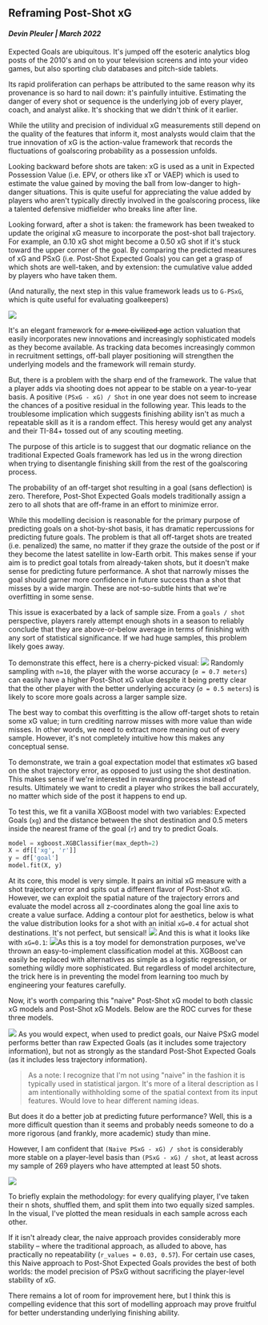 ## **Reframing Post-Shot xG**

#### ***Devin Pleuler | March 2022***

Expected Goals are ubiquitous. It's jumped off the esoteric analytics blog posts of the 2010's and on to your television screens and into your video games, but also sporting club databases and pitch-side tablets. 

Its rapid proliferation can perhaps be attributed to the same reason why its provenance is so hard to nail down: it's painfully intuitive. Estimating the danger of every shot or sequence is the underlying job of every player, coach, and analyst alike. It's shocking that we didn't think of it earlier.

While the utility and precision of individual xG measurements still depend on the quality of the features that inform it, most analysts would claim that the true innovation of xG is the action-value framework that records the fluctuations of goalscoring probability as a possession unfolds.

Looking backward before shots are taken: xG is used as a unit in Expected Possession Value (i.e. EPV, or others like xT or VAEP) which is used to estimate the value gained by moving the ball from low-danger to high-danger situations. This is quite useful for appreciating the value added by players who aren't typically directly involved in the goalscoring process, like a talented defensive midfielder who breaks line after line. 

Looking forward, after a shot is taken: the framework has been tweaked to update the original xG measure to incorporate the post-shot ball trajectory. For example, an 0.10 xG shot might become a 0.50 xG shot if it's stuck toward the upper corner of the goal. By comparing the predicted measures of xG and PSxG (i.e. Post-Shot Expected Goals) you can get a grasp of which shots are well-taken, and by extension: the cumulative value added by players who have taken them.

(And naturally, the next step in this value framework leads us to `G-PSxG`, which is quite useful for evaluating goalkeepers)

![](https://github.com/devinpleuler/research/blob/master/src/xg_value_progression.png)

It's an elegant framework for ~~a more civilized age~~ action valuation that easily incorporates new innovations and increasingly sophisticated models as they become available. As tracking data becomes increasingly common in recruitment settings, off-ball player positioning will strengthen the underlying models and the framework will remain sturdy.

But, there is a problem with the sharp end of the framework. The value that a player adds via shooting does not appear to be stable on a year-to-year basis. A positive `(PSxG - xG) / Shot` in one year does not seem to increase the chances of a positive residual in the following year. This leads to the troublesome implication which suggests finishing ability isn't as much a repeatable skill as it is a random effect. This heresy would get any analyst and their TI-84+ tossed out of any scouting meeting.

The purpose of this article is to suggest that our dogmatic reliance on the traditional Expected Goals framework has led us in the wrong direction when trying to disentangle finishing skill from the rest of the goalscoring process.

The probability of an off-target shot resulting in a goal (sans deflection) is zero. Therefore, Post-Shot Expected Goals models traditionally assign a zero to all shots that are off-frame in an effort to minimize error.

While this modelling decision is reasonable for the primary purpose of predicting goals on a shot-by-shot basis, it has dramatic repercussions for predicting future goals. The problem is that all off-target shots are treated (i.e. penalized) the same, no matter if they graze the outside of the post or if they become the latest satellite in low-Earth orbit. This makes sense if your aim is to predict goal totals from already-taken shots, but it doesn't make sense for predicting future performance. A shot that narrowly misses the goal should garner more confidence in future success than a shot that misses by a wide margin. These are not-so-subtle hints that we're overfitting in some sense.

This issue is exacerbated by a lack of sample size. From a `goals / shot` perspective,  players rarely attempt enough shots in a season to reliably conclude that they are above-or-below average in terms of finishing with any sort of statistical significance. If we had huge samples, this problem likely goes away.

To demonstrate this effect, here is a cherry-picked visual:
![](https://github.com/devinpleuler/research/blob/master/src/example.png)
Randomly sampling with `n=10`, the player with the worse accuracy (`σ = 0.7 meters`) can easily have a higher Post-Shot xG value despite it being pretty clear that the other player with the better underlying accuracy (`σ = 0.5 meters`) is likely to score more goals across a larger sample size.

The best way to combat this overfitting is the allow off-target shots to retain some xG value; in turn crediting narrow misses with more value than wide misses. In other words, we need to extract more meaning out of every sample. However, it's not completely intuitive how this makes any conceptual sense.

To demonstrate, we train a goal expectation model that estimates xG based on the shot trajectory error, as opposed to just using the shot destination. This makes sense if we're interested in rewarding process instead of results. Ultimately we want to credit a player who strikes the ball accurately, no matter which side of the post it happens to end up.

To test this, we fit a vanilla XGBoost model with two variables: Expected Goals (`xg`) and the distance between the shot destination and 0.5 meters inside the nearest frame of the goal (`r`) and try to predict Goals.

```python
model = xgboost.XGBClassifier(max_depth=2)
X = df[['xg', 'r']]
y = df['goal']
model.fit(X, y)
```

At its core, this model is very simple. It pairs an initial xG measure with a shot trajectory error and spits out a different flavor of Post-Shot xG. However, we can exploit the spatial nature of the trajectory errors and evaluate the model across all z-coordinates along the goal line axis to create a value surface. Adding a contour plot for aesthetics, below is what the value distribution looks for a shot with an initial `xG=0.4` for actual shot destinations. It's not perfect, but sensical!
![](https://github.com/devinpleuler/research/blob/master/src/xg04.png)
And this is what it looks like with `xG=0.1`:
![](https://github.com/devinpleuler/research/blob/master/src/xg01.png)As this is a toy model for demonstration purposes, we've thrown an easy-to-implement classification model at this. XGBoost can easily be replaced with alternatives as simple as a logistic regression, or something wildly more sophisticated. But regardless of model architecture, the trick here is in preventing the model from learning too much by engineering your features carefully.

Now, it's worth comparing this "naive" Post-Shot xG model to both classic xG models and Post-Shot xG Models. Below are the ROC curves for these three models.

![](https://github.com/devinpleuler/research/blob/master/src/roc.png)
As you would expect, when used to predict goals, our Naive PSxG model performs better than raw Expected Goals (as it includes some trajectory information), but not as strongly as the standard Post-Shot Expected Goals (as it includes less trajectory information).

> As a note: I recognize that I'm not using "naive" in the fashion it is typically used in statistical jargon. It's more of a literal description as I am intentionally withholding some of the spatial context from its input features. Would love to hear different naming ideas.

But does it do a better job at predicting future performance? Well, this is a more difficult question than it seems and probably needs someone to do a more rigorous (and frankly, more academic) study than mine.

However, I am confident that `(Naive PSxG - xG) / shot` is considerably more stable on a player-level basis than  `(PSxG - xG) / shot`, at least across my sample of 269 players who have attempted at least 50 shots.

![](https://github.com/devinpleuler/research/blob/master/src/stability.png)

To briefly explain the methodology: for every qualifying player, I've taken their n shots, shuffled them, and split them into two equally sized samples. In the visual, I've plotted the mean residuals in each sample across each other.

If it isn't already clear, the naive approach provides considerably more stability – where the traditional approach, as alluded to above, has practically no repeatability (`r_values = 0.03, 0.57`). For certain use cases, this Naive approach to Post-Shot Expected Goals provides the best of both worlds: the model precision of PSxG without sacrificing the player-level stability of xG.

There remains a lot of room for improvement here, but I think this is compelling evidence that this sort of modelling approach may prove fruitful for better understanding underlying finishing ability.